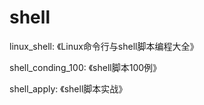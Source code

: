 # shell
linux_shell:
	《Linux命令行与shell脚本编程大全》

shell_conding_100:
	《shell脚本100例》

shell_apply:
	《shell脚本实战》
